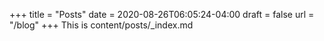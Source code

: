+++
title = "Posts"
date = 2020-08-26T06:05:24-04:00
draft = false
url = "/blog"
+++
This is content/posts/_index.md